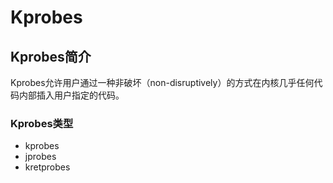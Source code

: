 # Kprobes    
## Kprobes简介
Kprobes允许用户通过一种非破坏（non-disruptively）的方式在内核几乎任何代码内部插入用户指定的代码。

### Kprobes类型
* kprobes  
* jprobes  
* kretprobes  
